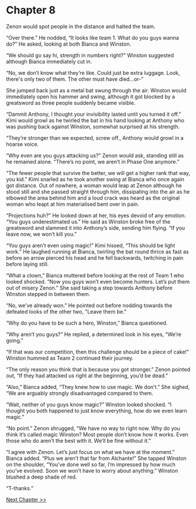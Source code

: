 # Chapter 8

Zenon would spot people in the distance and halted the team.

“Over there.” He nodded, “It looks like team 1. What do you guys wanna do?” He asked, looking at both Bianca and Winston.

“We should go say hi, strength in numbers right?” Winston suggested although Bianca immediately cut in.

“No, we don’t know what they’re like. Could just be extra luggage. Look, there's only two of them. The other must have died…or-”

She jumped back just as a metal bat swung through the air. Winston would immediately open his hammer and swing, although it got blocked by a greatsword as three people suddenly became visible.

“Dammit Anthony, I thought your invisibility lasted until you turned it off.” Kimi would growl as he twirled the bat in his hand looking at Anthony who was pushing back against Winston, somewhat surprised at his strength.

“They’re stronger than we expected, screw off., Anthony would growl in a hoarse voice.

“Why even are you guys attacking us?” Zenon would ask, standing still as he remained alone. “There’s no point, we aren’t in Phase One anymore.”

“The fewer people that survive the better, we will get a higher rank that way, you kid.” Kimi snarled as he took another swing at Bianca who once again got distance. Out of nowhere, a woman would leap at Zenon although he stood still and she passed straight through him, dissipating into the air as he elbowed the area behind him and a loud crack was heard as the original woman who leapt at him materialised bent over in pain.

“Projections huh?” He looked down at her, his eyes devoid of any emotion. “You guys underestimated us.” He said as Winston broke free of the greatsword and slammed it into Anthony’s side, sending him flying. “If you leave now, we won’t kill you.”

“You guys aren’t even using magic!” Kimi hissed, “This should be light work.” He laughed running at Bianca, twirling the bat round thrice as fast as before an arrow pierced his head and he fell backwards, twitching in pain before laying still.

“What a clown,” Bianca muttered before looking at the rest of Team 1 who looked shocked. “Now you guys won’t even become hunters. Let’s put them out of misery Zenon.” She said taking a step towards Anthony before Winston stepped in between them.

“No, we’ve already won.” He pointed out before nodding towards the defeated looks of the other two, "Leave them be."

“Why do you have to be such a hero, Winston,” Bianca questioned.

“Why aren’t you guys?” He replied, a determined look in his eyes, “We’re going.”

“If that was our competition, then this challenge should be a piece of cake!” Winston hummed as Team 2 continued their journey.

“The only reason you think that is because you got stronger.” Zenon pointed out, “If they had attacked us right at the beginning, you’d be dead.”

“Also,” Bianca added, “They knew how to use magic. We don’t.” She sighed, “We are arguably strongly disadvantaged compared to them.

“Wait, neither of you guys know magic?” Winston looked shocked. “I thought you both happened to just know everything, how do we even learn magic.”

“No point.” Zenon shrugged, “We have no way to right now. Why do you think it’s called magic Winston? Most people don’t know how it works. Even those who do aren’t the best with it. We’ll be fine without it.”

“I agree with Zenon. Let’s just focus on what we have at the moment.” Bianca added. “Plus we aren’t that far from Alchante!” She tapped Winston on the shoulder, “You’ve done well so far, I’m impressed by how much you’ve evolved. Soon we won’t have to worry about anything.” Winston blushed a deep shade of red.

“T-thanks.”

[Next Chapter >>](<Chapter 9.md>)
